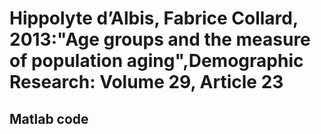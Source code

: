 # Hippolyte d’Albis, Fabrice Collard, 2013:"Age groups and the measure of population aging",Demographic Research: Volume 29, Article 23
## Matlab code
